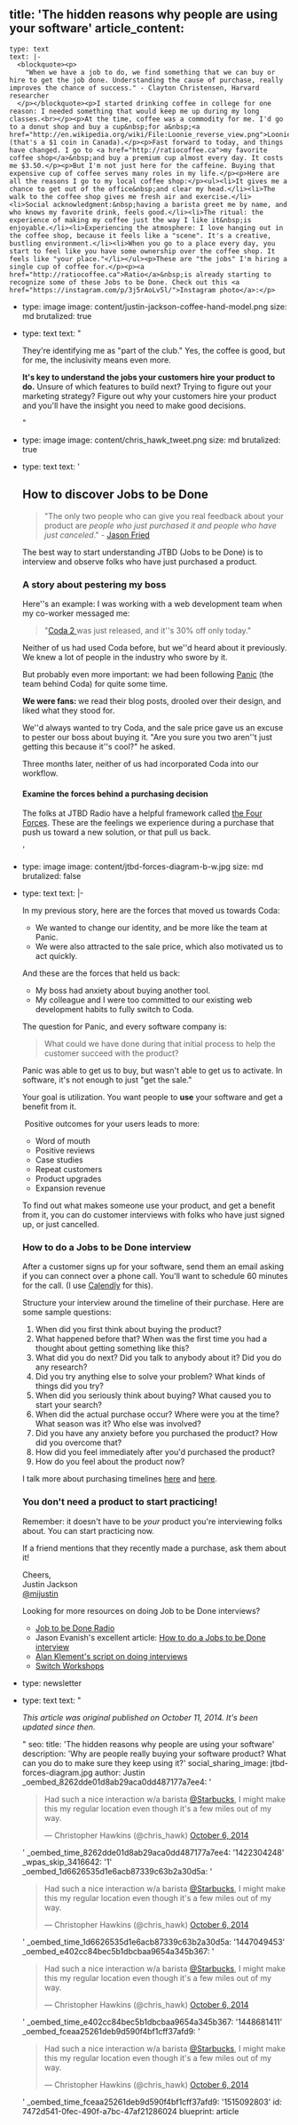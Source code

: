 title: 'The hidden reasons why people are using your software'
article_content:
  -
    type: text
    text: |-
      <blockquote><p>
        "When we have a job to do, we find something that we can buy or hire to get the job done. Understanding the cause of purchase, really improves the chance of success." - Clayton Christensen, Harvard researcher
      </p></blockquote><p>I started drinking coffee in college for one reason: I needed something that would keep me up during my long classes.<br></p><p>At the time, coffee was a commodity for me. I'd go to a donut shop and buy a cup&nbsp;for a&nbsp;<a href="http://en.wikipedia.org/wiki/File:Loonie_reverse_view.png">Loonie</a>&nbsp;(that's a $1 coin in Canada).</p><p>Fast forward to today, and things have changed. I go to <a href="http://ratiocoffee.ca">my favorite coffee shop</a>&nbsp;and buy a premium cup almost every day. It costs me $3.50.</p><p>But I'm not just here for the caffeine. Buying that expensive cup of coffee serves many roles in my life.</p><p>Here are all the reasons I go to my local coffee shop:</p><ul><li>It gives me a chance to get out of the office&nbsp;and clear my head.</li><li>The walk to the coffee shop gives me fresh air and exercise.</li><li>Social acknowledgment:&nbsp;having a barista greet me by name, and who knows my favorite drink, feels good.</li><li>The ritual: the experience of making my coffee just the way I like it&nbsp;is enjoyable.</li><li>Experiencing the atmosphere: I love hanging out in the coffee shop, because it feels like a "scene". It's a creative, bustling environment.</li><li>When you go to a place every day, you start to feel like you have some ownership over the coffee shop. It feels like "your place."</li></ul><p>These are "the jobs" I'm hiring a single cup of coffee for.</p><p><a href="http://ratiocoffee.ca">Ratio</a>&nbsp;is already starting to recognize some of these Jobs to be Done. Check out this <a href="https://instagram.com/p/3j5rAoLv5l/">Instagram photo</a>:</p>
  -
    type: image
    image: content/justin-jackson-coffee-hand-model.png
    size: md
    brutalized: true
  -
    type: text
    text: "<p>They're identifying me as \"part of the club.\" Yes, the coffee is good, but for me, the inclusivity means even more.</p><p><strong>It's key to understand the jobs your customers hire your product to do.</strong> Unsure of which features to build next? Trying to figure out your marketing strategy? Figure out why your customers hire your product and you'll have the insight you need to make good decisions.</p>"
  -
    type: image
    image: content/chris_hawk_tweet.png
    size: md
    brutalized: true
  -
    type: text
    text: '<h2>How to discover Jobs to be Done</h2><blockquote><p>"The only two people who can give you real feedback about your product are <i>people who just purchased it and people who have just canceled</i>." - <a href="http://danshipper.com/heres-what-i-learned-hanging-out-with-jason-fried">Jason Fried</a></p></blockquote><p>The best way to start understanding JTBD (Jobs to be Done) is to interview and observe folks who have just purchased a product.</p><h3>A story about pestering my boss</h3><p>Here''s an example: I was working with a web development team when my co-worker messaged me:</p><blockquote><p>"<a href="http://panic.com/coda/">Coda 2 </a> was just released, and it''s 30% off only today."</p></blockquote><p>Neither of us had used Coda before, but we''d heard about it previously. We knew a lot of people in the industry who swore by it.&nbsp;</p><p>But probably even more important: we had been following <a href="http://panic.com/">Panic</a> (the team behind Coda) for quite some time.&nbsp;</p><p><b>We were fans:&nbsp;</b>we read their blog posts, drooled over their design, and liked what they stood for.&nbsp;</p><p>We''d always wanted to try Coda, and the sale price gave us an excuse to pester our boss about buying it. "Are you sure you two aren''t just getting this because it''s cool?" he asked.</p><p>Three months later, neither of us had incorporated Coda into our workflow.&nbsp;</p><h4>Examine the forces behind a purchasing decision</h4><p>The folks at JTBD Radio have a helpful framework called&nbsp;<a href="http://jobstobedone.org/radio/unpacking-the-progress-making-forces-diagram/">the Four Forces</a>. These are the feelings we experience during a purchase that push us toward a new solution, or that pull us back.</p>'
  -
    type: image
    image: content/jtbd-forces-diagram-b-w.jpg
    size: md
    brutalized: false
  -
    type: text
    text: |-
      <p>In my previous story, here are the forces that moved us towards Coda:</p><ul><li>We wanted to change our identity, and be more like the team at Panic.</li><li>We were also attracted to the sale price, which also motivated us to act quickly.</li></ul><p>And these are the forces that held us back:</p><ul><li>My boss had anxiety about buying another tool.</li><li>My colleague and I were too committed to our existing web development habits to fully switch to Coda.</li></ul><p>The question for Panic, and every software company is:&nbsp;</p><blockquote><p>What could we have done during that initial process to help the customer succeed with the product?&nbsp;</p></blockquote><p>Panic was able to&nbsp;get us to buy, but wasn't able to get us to activate. In software, it's not enough to just "get the sale."

      Your goal is utilization. You want people to <b>use</b> your software and get a benefit from it.&nbsp;</p><p>&nbsp;Positive outcomes for your users leads to more:</p><ul><li>Word of mouth</li><li>Positive reviews</li><li>Case studies</li><li>Repeat customers</li><li>Product upgrades</li><li>Expansion revenue</li></ul><p>To find out what makes someone use your product, and get a benefit from it, you can do customer interviews with folks who have just signed up, or just cancelled.</p><h3>How to do a Jobs to be Done interview</h3><p>After a customer signs up for your software, send them an email asking if you can connect over a phone call. You'll want to schedule 60 minutes for the call. (I use <a href="https://calendly.com">Calendly</a> for this).</p><p>Structure your interview around the timeline of their purchase. Here are some sample questions:</p><ol><li>When did you first think about buying the product?</li><li>What happened before that? When was the first time you had a thought about getting something like this?</li><li>What did you do next? Did you talk to anybody about it? Did you do any research?</li><li>Did you try anything else to solve your problem? What kinds of things did you try?</li><li>When did you seriously think about buying? What caused you to start your search?</li><li>When did the actual purchase occur? Where were you at the time? What season was it? Who else was involved?</li><li>Did you have any anxiety before you purchased the product? How did you overcome that?</li><li>How did you feel immediately after you'd purchased the product?</li><li>How do you feel about the product now?</li></ol><p>I talk more about purchasing timelines <a href="http://justinjackson.ca/play-the-long-game/">here</a> and <a href="http://justinjackson.ca/my-embarrassing-itunes-receipt/">here</a>.</p><h3>You don't need a product to start practicing!</h3><p>Remember: it doesn't have to be <em>your</em> product you're interviewing folks about. You can start practicing now.</p><p>If a friend mentions that they recently made a purchase, ask them about it!<br></p><p>Cheers,<br>Justin Jackson<br><a href="http://twitter.com/mijustin">@mijustin</a></p><p>Looking for more resources on doing Job to be Done interviews?</p><ul><li><a href="http://jobstobedone.org/radio/">Job to be Done Radio</a></li><li>Jason Evanish's excellent article:&nbsp;<a href="http://jasonevanish.com/2014/04/23/how-to-do-a-jobs-to-be-done-interview/">How to do a Jobs to be Done interview</a></li><li><a href="https://medium.com/the-job-to-be-done/a-script-to-kickstart-your-jobs-to-be-done-interviews-2768164761d7">Alan Klement's script on doing interviews</a></li><li><a href="http://jobstobedone.org/events/">Switch Workshops</a></li></ul>
  -
    type: newsletter
  -
    type: text
    text: "<p><i>This article was original published on October 11, 2014. It's been updated since then.</i></p>"
seo:
  title: 'The hidden reasons why people are using your software'
  description: 'Why are people really buying your software product? What can you do to make sure they keep using it?'
social_sharing_image: jtbd-forces-diagram.jpg
author: Justin
_oembed_8262dde01d8ab29aca0dd487177a7ee4: '<blockquote class="twitter-tweet" width="550"><p>Had such a nice interaction w/a barista <a href="https://twitter.com/Starbucks">@Starbucks</a>, I might make this my regular location even though it&#39;s a few miles out of my way.</p>&mdash; Christopher Hawkins (@chris_hawk) <a href="https://twitter.com/chris_hawk/status/519250871159226368">October 6, 2014</a></blockquote><script async src="//platform.twitter.com/widgets.js" charset="utf-8"></script>'
_oembed_time_8262dde01d8ab29aca0dd487177a7ee4: '1422304248'
_wpas_skip_3416642: '1'
_oembed_1d6626535d1e6acb87339c63b2a30d5a: '<blockquote class="twitter-tweet" width="550"><p lang="en" dir="ltr">Had such a nice interaction w/a barista <a href="https://twitter.com/Starbucks">@Starbucks</a>, I might make this my regular location even though it&#39;s a few miles out of my way.</p>&mdash; Christopher Hawkins (@chris_hawk) <a href="https://twitter.com/chris_hawk/status/519250871159226368">October 6, 2014</a></blockquote><script async src="//platform.twitter.com/widgets.js" charset="utf-8"></script>'
_oembed_time_1d6626535d1e6acb87339c63b2a30d5a: '1447049453'
_oembed_e402cc84bec5b1dbcbaa9654a345b367: '<blockquote class="twitter-tweet" width="550"><p lang="en" dir="ltr">Had such a nice interaction w/a barista <a href="https://twitter.com/Starbucks">@Starbucks</a>, I might make this my regular location even though it&#39;s a few miles out of my way.</p>&mdash; Christopher Hawkins (@chris_hawk) <a href="https://twitter.com/chris_hawk/status/519250871159226368">October 6, 2014</a></blockquote><script async src="//platform.twitter.com/widgets.js" charset="utf-8"></script>'
_oembed_time_e402cc84bec5b1dbcbaa9654a345b367: '1448681411'
_oembed_fceaa25261deb9d590f4bf1cff37afd9: '<blockquote class="twitter-tweet" data-width="550" data-dnt="true"><p lang="en" dir="ltr">Had such a nice interaction w/a barista <a href="https://twitter.com/Starbucks?ref_src=twsrc%5Etfw">@Starbucks</a>, I might make this my regular location even though it&#39;s a few miles out of my way.</p>&mdash; Christopher Hawkins (@chris_hawk) <a href="https://twitter.com/chris_hawk/status/519250871159226368?ref_src=twsrc%5Etfw">October 6, 2014</a></blockquote><script async src="https://platform.twitter.com/widgets.js" charset="utf-8"></script>'
_oembed_time_fceaa25261deb9d590f4bf1cff37afd9: '1515092803'
id: 7472d541-0fec-490f-a7bc-47af21286024
blueprint: article
